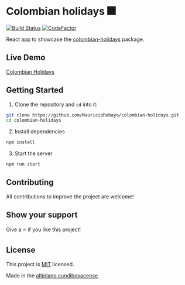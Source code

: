 # Colombian holidays 🎆

[![Build Status](https://github.com/MauricioRobayo/colombian-holidays/workflows/Build%20and%20Deploy/badge.svg)](https://github.com/MauricioRobayo/colombian-holidays/actions)
[![CodeFactor](https://www.codefactor.io/repository/github/mauriciorobayo/colombian-holidays/badge)](https://www.codefactor.io/repository/github/mauriciorobayo/colombian-holidays)

React app to showcase the [colombian-holidays](https://github.com/mauriciorobayo/colombian-holidays) package.

## Live Demo

[Colombian Holidays](https://www.mauriciorobayo.com/colombian-holidays-demo)

## Getting Started

1. Clone the repository and `cd` into it:

```sh
git clone https://github.com/MauricioRobayo/colombian-holidays.git
cd colombian-holidays
```

2. Install dependencies

```sh
npm install
```

3. Start the server

```sh
npm run start
```

## Contributing

All contributions to improve the project are welcome!

## Show your support

Give a ⭐️ if you like this project!

## License

This project is [MIT](LICENSE) licensed.

Made in the [altiplano cundiboyacense](https://es.wikipedia.org/wiki/Altiplano_cundiboyacense).

